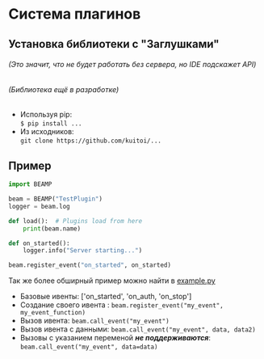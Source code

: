 # Система плагинов

## Установка библиотеки с "Заглушками"
###### (Это значит, что не будет работать без сервера, но IDE подскажет API)
###### (Библиотека ещё в разработке)

* Используя pip:\
    `$ pip install ...`
* Из исходников:\
    `git clone https://github.com/kuitoi/...`

## Пример

```python
import BEAMP

beam = BEAMP("TestPlugin")
logger = beam.log

def load():  # Plugins load from here
    print(beam.name)

def on_started():
    logger.info("Server starting...")

beam.register_event("on_started", on_started)
```

Так же более обширный пример можно найти в [example.py](./example.py)

* Базовые ивенты: ['on_started', 'on_auth, 'on_stop']
* Создание своего ивента : `beam.register_event("my_event", my_event_function)`
* Вызов ивента: `beam.call_event("my_event")`
* Вызов ивента с данными: `beam.call_event("my_event", data, data2)`
* Вызовы с указанием переменой _**не поддерживаются**_: `beam.call_event("my_event", data=data)`

